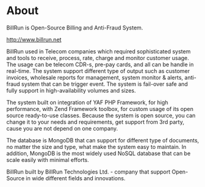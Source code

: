 About
======

BillRun is Open-Source Billing and Anti-Fraud System. 

http://www.billrun.net

BillRun used in Telecom companies which required sophisticated system and tools to receive, process, rate, charge and monitor customer usage. The usage can be telecom CDR-s, pre-pay cards, and all can be handle in real-time. The system support different type of output such as customer invoices, wholesale reports for management, system monitor & alerts, anti-fraud system that can be trigger event. The system is fail-over safe and fully support in high-availability volumes and sizes. 

The system built on integration of YAF PHP Framework, for high performance, with Zend Framework toolbox, for custom usage of its open source ready-to-use classes. Because the system is open source, you can change it to your needs and requirements, get support from 3rd party, cause you are not depend on one company.

The database is MongoDB that can support for different type of documents, no matter the size and type, what make the system easy to maintain. In addition, MongoDB is the most widely used NoSQL database that can be scale easily with minimal efforts.

BillRun built by BillRun Technologies Ltd. - company that support Open-Source in wide different fields and innovations.

